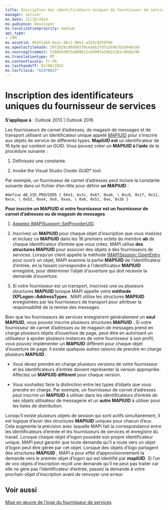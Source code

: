 ```yaml
---
title: Inscription des identificateurs uniques du fournisseur de services
manager: soliver
ms.date: 11/16/2014
ms.audience: Developer
ms.localizationpriority: medium
api_type:
- COM
ms.assetid: 964fceb4-8a1c-46c1-98e1-a325c9259f8b
ms.openlocfilehash: 397202bcd0dd9370ceabb2fdfa26967b1b940c89
ms.sourcegitcommit: 518845d053a009b11c8d907a33822161c0b6bc96
ms.translationtype: MT
ms.contentlocale: fr-FR
ms.lasthandoff: 03/08/2022
ms.locfileid: "63370637"
---
```

# <a name="registering-service-provider-unique-identifiers"></a>Inscription des identificateurs uniques du fournisseur de services

  
  
**S’applique à** : Outlook 2013 | Outlook 2016 
  
Les fournisseurs de carnet d’adresses, de magasin de messages et de transport utilisent un identificateur unique appelé [MAPIUID](mapiuid.md) pour s’inscrire aux objets de service de différents types. **MapIUID est** un identificateur de 16 byte qui contient un GUID. Vous pouvez créer un **MAPIUID à l’aide** de la procédure suivante : 
  
1. Définissez une constante.
    
2. Invoke the Visual Studio *Create GUID** tool. 
    
Par exemple, un fournisseur de carnet d’adresses peut inclure la constante suivante dans un fichier d’en-tête pour définir **un MAPIUID** :
  
 `#define AB_UID_PROVIDER { 0Xe3, 0x3c, 0x67, 0xa0, \ 0xc8, 0x1f, 0x11, 0xce, \ 0xb2, 0xe4, 0x0, 0xaa, \ 0x0, 0x51, 0xe, 0x3b }`
  
 **Pour inscrire un MAPIUID si votre fournisseur est un fournisseur de carnet d’adresses ou de magasin de messages**
  
1. [Appelez IMAPISupport::SetProviderUID](imapisupport-setprovideruid.md).
    
2. Inscrivez un **MAPIUID** pour chaque objet d’inscription que vous inséziez et incluez ce **MAPIUID** dans les 16 premiers octets du membre **ab** de chaque identificateur d’entrée que vous créez. MAPI utilise **des structures MAPIUID** pour associer des objets à des fournisseurs de services. Lorsqu’un client appelle la méthode [IMAPISession::OpenEntry](imapisession-openentry.md) pour ouvrir un objet, MAPI examine la partie **MAPIUID** de l’identificateur d’entrée, en la faisant correspondre à l’identificateur **MAPIUID** enregistré, pour déterminer l’objet d’ouverture qui doit recevoir la demande d’ouverture.
    
3. Si votre fournisseur est un transport, inscrivez une ou plusieurs structures **MAPIUID** lorsque MAPI appelle votre **méthode IXPLogon::AddressTypes** . MAPI utilise les structures **MAPIUID** enregistrées par les fournisseurs de transport pour attribuer la responsabilité de la remise des messages. 
    
Bien que les fournisseurs de services enregistrent généralement un **seul MAPIUID**, vous pouvez inscrire plusieurs structures **MAPIUID** . Si votre fournisseur de carnet d’adresses ou de magasin de messages prend en charge plusieurs objets d’ouverture de page, peut-être en autorisant un utilisateur à ajouter plusieurs instances de votre fournisseur à son profil, vous pouvez implémenter un **MAPIUID** différent pour chaque objet d’ouverture de page. Il existe quelques autres raisons de prendre en charge plusieurs **MAPIUID** :
  
- Vous devez prendre en charge plusieurs versions de votre fournisseur et les identificateurs d’entrée doivent représenter la version appropriée. Affectez un **MAPIUID différent** pour chaque version. 
    
- Vous souhaitez faire la distinction entre les types d’objets que vous prendre en charge. Par exemple, un fournisseur de carnet d’adresses peut inscrire un **MAPIUID** à utiliser dans les identificateurs d’entrée de ses objets utilisateur de messagerie et un **autre MAPIUID** à utiliser pour les listes de distribution. 
    
Lorsqu’il existe plusieurs objets de session qui sont actifs simultanément, il est logique d’avoir des structures **MAPIUID** uniques pour chacun d’eux. Cela augmente la précision avec laquelle MAPI fait la correspondance entre les identificateurs d’entrée et les fournisseurs de services et enregistre du travail. Lorsque chaque objet d’logon possède son propre identificateur unique, MAPI peut garantir que toute demande qu’il a route vers un objet d’logon peut être gérée par cet objet. Lorsque des objets d’logo partagent des structures **MAPIUID** , MAPI a pour effet d’approvisionnement la demande vers le premier objet d’logon qui est identifié par **mapIUID**. Si l’un de vos objets d’inscription reçoit une demande qu’il ne peut pas traiter car elle ne gère pas l’identificateur d’entrée, passez la demande à votre prochain objet d’inscription avant de renvoyer une erreur.
  
## <a name="see-also"></a>Voir aussi



[Mise en œuvre de l’logo du fournisseur de services](implementing-service-provider-logon.md)

